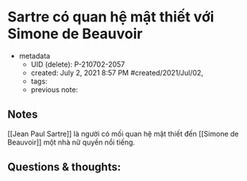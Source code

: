 # Sartre có quan hệ mật thiết với Simone de Beauvoir

- metadata
	- UID (delete): P-210702-2057
	- created: July 2, 2021 8:57 PM #created/2021/Jul/02,
	- tags:
	- previous note:

## Notes
[[Jean Paul Sartre]] là người có mối quan hệ mật thiết đến [[Simone de Beauvoir]] một nhà nữ quyền nổi tiếng.

## Questions & thoughts:
